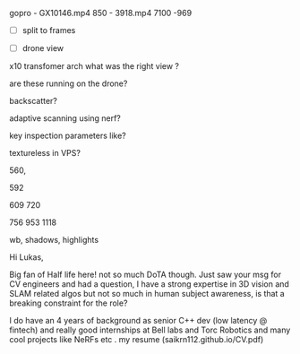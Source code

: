 gopro - GX10146.mp4
850 - 3918.mp4
7100 -969

- [ ] split to frames
- [ ] drone view


x10 transfomer arch
what was the right view ? 

are these running on the drone? 


backscatter? 

adaptive scanning using nerf? 

key inspection parameters like? 

textureless in VPS? 



560, 

592

609
720

756
953
1118





wb,
shadows,
highlights




Hi Lukas, 

Big fan of Half life here! not so much DoTA though. Just saw your msg for CV engineers and had a question, I have a strong expertise in 3D vision and SLAM related algos but not so much in human subject awareness, is that a breaking constraint for the role? 

I do have an 4 years of background as senior C++ dev (low latency @ fintech) and really good internships at Bell labs and Torc Robotics and many cool projects like NeRFs etc . my resume (saikrn112.github.io/CV.pdf)
